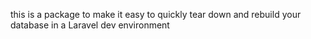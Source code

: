 this is a package to make it easy to quickly tear down and rebuild your database in a Laravel dev environment
